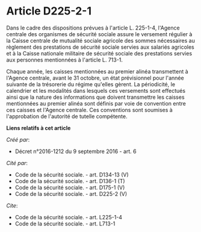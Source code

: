 # Article D225-2-1

Dans le cadre des dispositions prévues à l'article L. 225-1-4, l'Agence centrale des organismes de sécurité sociale assure le
versement régulier à la Caisse centrale de mutualité sociale agricole des sommes nécessaires au règlement des prestations de
sécurité sociale servies aux salariés agricoles et à la Caisse nationale militaire de sécurité sociale des prestations
servies aux personnes mentionnées à l'article L. 713-1. 

Chaque année, les caisses mentionnées au premier alinéa transmettent à l'Agence centrale, avant le 31 octobre, un état
prévisionnel pour l'année suivante de la trésorerie du régime qu'elles gèrent. La périodicité, le calendrier et les modalités
dans lesquels ces versements sont effectués ainsi que la nature des informations que doivent transmettre les caisses
mentionnées au premier alinéa sont définis par voie de convention entre ces caisses et l'Agence centrale. Ces conventions
sont soumises à l'approbation de l'autorité de tutelle compétente.

**Liens relatifs à cet article**

_Créé par_:

  - Décret n°2016-1212 du 9 septembre 2016 - art. 6

_Cité par_:

  - Code de la sécurité sociale. - art. D134-13 (V)
  - Code de la sécurité sociale. - art. D136-1 (T)
  - Code de la sécurité sociale. - art. D175-1 (V)
  - Code de la sécurité sociale. - art. D225-2 (V)

_Cite_:

  - Code de la sécurité sociale. - art. L225-1-4
  - Code de la sécurité sociale. - art. L713-1
